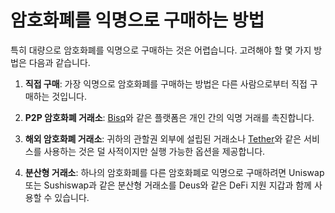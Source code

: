 # 암호화폐를 익명으로 구매하는 방법

특히 대량으로 암호화폐를 익명으로 구매하는 것은 어렵습니다. 고려해야 할 몇 가지 방법은 다음과 같습니다.

1. **직접 구매**: 가장 익명으로 암호화폐를 구매하는 방법은 다른 사람으로부터 직접 구매하는 것입니다.

2. **P2P 암호화폐 거래소**: [Bisq](https://bisq.network)와 같은 플랫폼은 개인 간의 익명 거래를 촉진합니다.

3. **해외 암호화폐 거래소**: 귀하의 관할권 외부에 설립된 거래소나 [Tether](https://tether.to)와 같은 서비스를 사용하는 것은 덜 사적이지만 실행 가능한 옵션을 제공합니다.

4. **분산형 거래소**: 하나의 암호화폐를 다른 암호화폐로 익명으로 구매하려면 Uniswap 또는 Sushiswap과 같은 분산형 거래소를 Deus와 같은 DeFi 지원 지갑과 함께 사용할 수 있습니다.